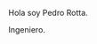 Hola soy Pedro Rotta. 

Ingeniero. 

<!---
pedrorotta/pedrorotta is a ✨ special ✨ repository because its `README.md` (this file) appears on your GitHub profile.
You can click the Preview link to take a look at your changes.
--->
